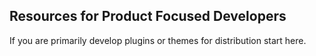 ## Resources for Product Focused Developers

If you are primarily develop plugins or themes for distribution start here.